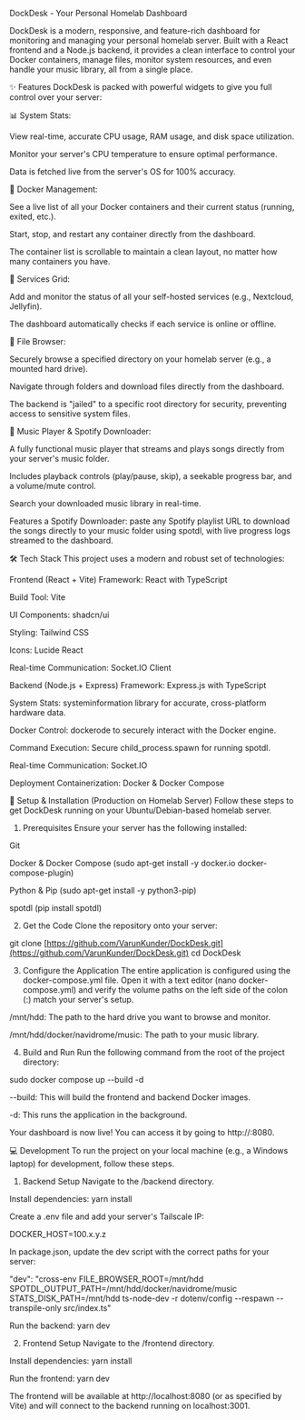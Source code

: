 DockDesk - Your Personal Homelab Dashboard

DockDesk is a modern, responsive, and feature-rich dashboard for monitoring and managing your personal homelab server. Built with a React frontend and a Node.js backend, it provides a clean interface to control your Docker containers, manage files, monitor system resources, and even handle your music library, all from a single place.

✨ Features
DockDesk is packed with powerful widgets to give you full control over your server:

📊 System Stats:

View real-time, accurate CPU usage, RAM usage, and disk space utilization.

Monitor your server's CPU temperature to ensure optimal performance.

Data is fetched live from the server's OS for 100% accuracy.

🐳 Docker Management:

See a live list of all your Docker containers and their current status (running, exited, etc.).

Start, stop, and restart any container directly from the dashboard.

The container list is scrollable to maintain a clean layout, no matter how many containers you have.

🔧 Services Grid:

Add and monitor the status of all your self-hosted services (e.g., Nextcloud, Jellyfin).

The dashboard automatically checks if each service is online or offline.

📂 File Browser:

Securely browse a specified directory on your homelab server (e.g., a mounted hard drive).

Navigate through folders and download files directly from the dashboard.

The backend is "jailed" to a specific root directory for security, preventing access to sensitive system files.

🎵 Music Player & Spotify Downloader:

A fully functional music player that streams and plays songs directly from your server's music folder.

Includes playback controls (play/pause, skip), a seekable progress bar, and a volume/mute control.

Search your downloaded music library in real-time.

Features a Spotify Downloader: paste any Spotify playlist URL to download the songs directly to your music folder using spotdl, with live progress logs streamed to the dashboard.

🛠️ Tech Stack
This project uses a modern and robust set of technologies:

Frontend (React + Vite)
Framework: React with TypeScript

Build Tool: Vite

UI Components: shadcn/ui

Styling: Tailwind CSS

Icons: Lucide React

Real-time Communication: Socket.IO Client

Backend (Node.js + Express)
Framework: Express.js with TypeScript

System Stats: systeminformation library for accurate, cross-platform hardware data.

Docker Control: dockerode to securely interact with the Docker engine.

Command Execution: Secure child_process.spawn for running spotdl.

Real-time Communication: Socket.IO

Deployment
Containerization: Docker & Docker Compose

🚀 Setup & Installation (Production on Homelab Server)
Follow these steps to get DockDesk running on your Ubuntu/Debian-based homelab server.

1. Prerequisites
Ensure your server has the following installed:

Git

Docker & Docker Compose (sudo apt-get install -y docker.io docker-compose-plugin)

Python & Pip (sudo apt-get install -y python3-pip)

spotdl (pip install spotdl)

2. Get the Code
Clone the repository onto your server:

git clone [https://github.com/VarunKunder/DockDesk.git](https://github.com/VarunKunder/DockDesk.git)
cd DockDesk

3. Configure the Application
The entire application is configured using the docker-compose.yml file. Open it with a text editor (nano docker-compose.yml) and verify the volume paths on the left side of the colon (:) match your server's setup.

/mnt/hdd: The path to the hard drive you want to browse and monitor.

/mnt/hdd/docker/navidrome/music: The path to your music library.

4. Build and Run
Run the following command from the root of the project directory:

sudo docker compose up --build -d

--build: This will build the frontend and backend Docker images.

-d: This runs the application in the background.

Your dashboard is now live! You can access it by going to http://<your-server-ip>:8080.

💻 Development
To run the project on your local machine (e.g., a Windows laptop) for development, follow these steps.

1. Backend Setup
Navigate to the /backend directory.

Install dependencies: yarn install

Create a .env file and add your server's Tailscale IP:

DOCKER_HOST=100.x.y.z

In package.json, update the dev script with the correct paths for your server:

"dev": "cross-env FILE_BROWSER_ROOT=/mnt/hdd SPOTDL_OUTPUT_PATH=/mnt/hdd/docker/navidrome/music STATS_DISK_PATH=/mnt/hdd ts-node-dev -r dotenv/config --respawn --transpile-only src/index.ts"

Run the backend: yarn dev

2. Frontend Setup
Navigate to the /frontend directory.

Install dependencies: yarn install

Run the frontend: yarn dev

The frontend will be available at http://localhost:8080 (or as specified by Vite) and will connect to the backend running on localhost:3001.
